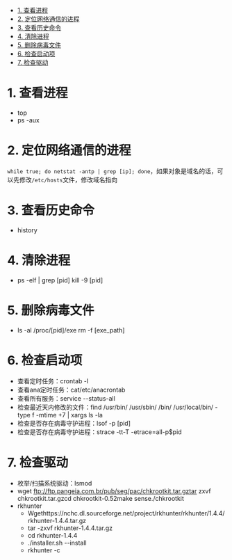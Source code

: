 <!-- TOC -->

- [1. 查看进程](#1-查看进程)
- [2. 定位网络通信的进程](#2-定位网络通信的进程)
- [3. 查看历史命令](#3-查看历史命令)
- [4. 清除进程](#4-清除进程)
- [5. 删除病毒文件](#5-删除病毒文件)
- [6. 检查启动项](#6-检查启动项)
- [7. 检查驱动](#7-检查驱动)

<!-- /TOC -->
# 1. 查看进程
* top
* ps -aux
# 2. 定位网络通信的进程
`while true; do netstat -antp | grep [ip]; done`，如果对象是域名的话，可以先修改`/etc/hosts`文件，修改域名指向
# 3. 查看历史命令
* history
# 4. 清除进程
* ps -elf | grep [pid] kill -9 [pid]
# 5. 删除病毒文件
* ls -al /proc/[pid]/exe rm -f [exe_path]
# 6. 检查启动项
* 查看定时任务：crontab -l
* 查看ana定时任务：cat/etc/anacrontab
* 查看所有服务：service --status-all
* 检查最近天内修改的文件：find /usr/bin/ /usr/sbin/ /bin/ /usr/local/bin/ -type f -mtime +7 | xargs ls -la
* 检查是否存在病毒守护进程：lsof -p [pid]
* 检查是否存在病毒守护进程：strace -tt-T -etrace=all-p$pid
# 7. 检查驱动
* 枚举/扫描系统驱动：lsmod
* wget ftp://ftp.pangeia.com.br/pub/seg/pac/chkrootkit.tar.gztar zxvf chkrootkit.tar.gzcd chkrootkit-0.52make sense./chkrootkit
* rkhunter
    * Wgethttps://nchc.dl.sourceforge.net/project/rkhunter/rkhunter/1.4.4/rkhunter-1.4.4.tar.gz
    * tar -zxvf rkhunter-1.4.4.tar.gz
    * cd rkhunter-1.4.4
    * ./installer.sh --install
    * rkhunter -c